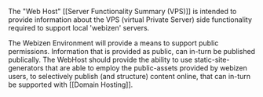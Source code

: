 The "Web Host" [[Server Functionality Summary (VPS)]] is intended to provide information about the VPS (virtual Private Server) side functionality required to support local 'webizen' servers.

The Webizen Environment will provide a means to support public permissions.  Information that is provided as public, can in-turn be published publically.  The WebHost should provide the ability to use static-site-generators that are able to employ the public-assets provided by webizen users, to selectively publish (and structure) content online, that can in-turn be supported with [[Domain Hosting]].





